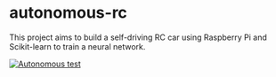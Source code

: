 # autonomous-rc

This project aims to build a self-driving RC car using Raspberry Pi and Scikit-learn to train a neural network.

[![Autonomous test](https://img.youtube.com/vi/dCyBvLjW6X0/maxresdefault.jpg)](https://www.youtube.com/watch?v=bulzQxh9DlI)
